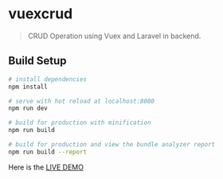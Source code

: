 # vuexcrud

> CRUD Operation using Vuex and Laravel in backend.

## Build Setup

``` bash
# install dependencies
npm install

# serve with hot reload at localhost:8080
npm run dev

# build for production with minification
npm run build

# build for production and view the bundle analyzer report
npm run build --report
```

Here is the [LIVE DEMO](http://vuexcrud.artixun.com)
